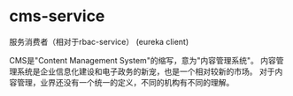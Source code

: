 # cms-service

服务消费者（相对于rbac-service） (eureka client)

CMS是"Content Management System"的缩写，意为"内容管理系统"。 
内容管理系统是企业信息化建设和电子政务的新宠，也是一个相对较新的市场。
对于内容管理，业界还没有一个统一的定义，不同的机构有不同的理解。